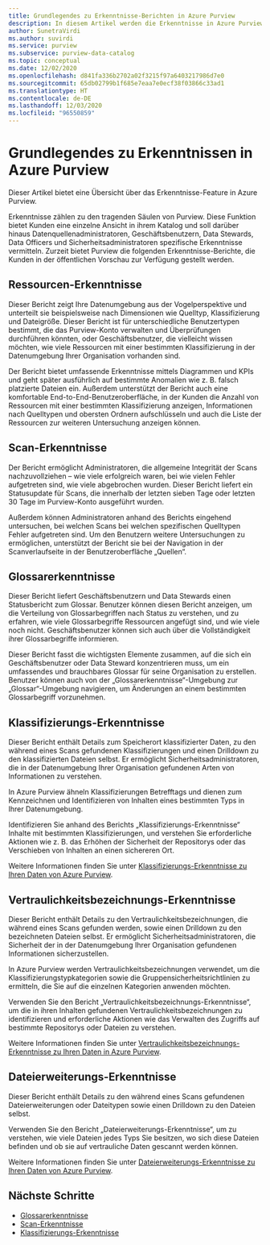 ```yaml
---
title: Grundlegendes zu Erkenntnisse-Berichten in Azure Purview
description: In diesem Artikel werden die Erkenntnisse in Azure Purview erläutert.
author: SunetraVirdi
ms.author: suvirdi
ms.service: purview
ms.subservice: purview-data-catalog
ms.topic: conceptual
ms.date: 12/02/2020
ms.openlocfilehash: d841fa336b2702a02f3215f97a6403217986d7e0
ms.sourcegitcommit: 65db02799b1f685e7eaa7e0ecf38f03866c33ad1
ms.translationtype: HT
ms.contentlocale: de-DE
ms.lasthandoff: 12/03/2020
ms.locfileid: "96550859"
---
```

# <a name="understand-insights-in-azure-purview"></a>Grundlegendes zu Erkenntnissen in Azure Purview

Dieser Artikel bietet eine Übersicht über das Erkenntnisse-Feature in Azure Purview.

Erkenntnisse zählen zu den tragenden Säulen von Purview. Diese Funktion bietet Kunden eine einzelne Ansicht in ihrem Katalog und soll darüber hinaus Datenquellenadministratoren, Geschäftsbenutzern, Data Stewards, Data Officers und Sicherheitsadministratoren spezifische Erkenntnisse vermitteln. Zurzeit bietet Purview die folgenden Erkenntnisse-Berichte, die Kunden in der öffentlichen Vorschau zur Verfügung gestellt werden.

## <a name="asset-insights"></a>Ressourcen-Erkenntnisse

Dieser Bericht zeigt Ihre Datenumgebung aus der Vogelperspektive und unterteilt sie beispielsweise nach Dimensionen wie Quelltyp, Klassifizierung und Dateigröße. Dieser Bericht ist für unterschiedliche Benutzertypen bestimmt, die das Purview-Konto verwalten und Überprüfungen durchführen könnten, oder Geschäftsbenutzer, die vielleicht wissen möchten, wie viele Ressourcen mit einer bestimmten Klassifizierung in der Datenumgebung Ihrer Organisation vorhanden sind. 

Der Bericht bietet umfassende Erkenntnisse mittels Diagrammen und KPIs und geht später ausführlich auf bestimmte Anomalien wie z. B. falsch platzierte Dateien ein. Außerdem unterstützt der Bericht auch eine komfortable End-to-End-Benutzeroberfläche, in der Kunden die Anzahl von Ressourcen mit einer bestimmten Klassifizierung anzeigen, Informationen nach Quelltypen und obersten Ordnern aufschlüsseln und auch die Liste der Ressourcen zur weiteren Untersuchung anzeigen können.

## <a name="scan-insights"></a>Scan-Erkenntnisse

Der Bericht ermöglicht Administratoren, die allgemeine Integrität der Scans nachzuvollziehen – wie viele erfolgreich waren, bei wie vielen Fehler aufgetreten sind, wie viele abgebrochen wurden. Dieser Bericht liefert ein Statusupdate für Scans, die innerhalb der letzten sieben Tage oder letzten 30 Tage im Purview-Konto ausgeführt wurden.

Außerdem können Administratoren anhand des Berichts eingehend untersuchen, bei welchen Scans bei welchen spezifischen Quelltypen Fehler aufgetreten sind. Um den Benutzern weitere Untersuchungen zu ermöglichen, unterstützt der Bericht sie bei der Navigation in der Scanverlaufseite in der Benutzeroberfläche „Quellen“.

## <a name="glossary-insights"></a>Glossarerkenntnisse

Dieser Bericht liefert Geschäftsbenutzern und Data Stewards einen Statusbericht zum Glossar. Benutzer können diesen Bericht anzeigen, um die Verteilung von Glossarbegriffen nach Status zu verstehen, und zu erfahren, wie viele Glossarbegriffe Ressourcen angefügt sind, und wie viele noch nicht. Geschäftsbenutzer können sich auch über die Vollständigkeit ihrer Glossarbegriffe informieren. 

Dieser Bericht fasst die wichtigsten Elemente zusammen, auf die sich ein Geschäftsbenutzer oder Data Steward konzentrieren muss, um ein umfassendes und brauchbares Glossar für seine Organisation zu erstellen. Benutzer können auch von der „Glossarerkenntnisse“-Umgebung zur „Glossar“-Umgebung navigieren, um Änderungen an einem bestimmten Glossarbegriff vorzunehmen.

## <a name="classification-insights"></a>Klassifizierungs-Erkenntnisse

Dieser Bericht enthält Details zum Speicherort klassifizierter Daten, zu den während eines Scans gefundenen Klassifizierungen und einen Drilldown zu den klassifizierten Dateien selbst. Er ermöglicht Sicherheitsadministratoren, die in der Datenumgebung Ihrer Organisation gefundenen Arten von Informationen zu verstehen. 

In Azure Purview ähneln Klassifizierungen Betrefftags und dienen zum Kennzeichnen und Identifizieren von Inhalten eines bestimmten Typs in Ihrer Datenumgebung.

Identifizieren Sie anhand des Berichts „Klassifizierungs-Erkenntnisse“ Inhalte mit bestimmten Klassifizierungen, und verstehen Sie erforderliche Aktionen wie z. B. das Erhöhen der Sicherheit der Repositorys oder das Verschieben von Inhalten an einen sichereren Ort.

Weitere Informationen finden Sie unter [Klassifizierungs-Erkenntnisse zu Ihren Daten von Azure Purview](classification-insights.md).

## <a name="sensitivity-labeling-insights"></a>Vertraulichkeitsbezeichnungs-Erkenntnisse

Dieser Bericht enthält Details zu den Vertraulichkeitsbezeichnungen, die während eines Scans gefunden werden, sowie einen Drilldown zu den bezeichneten Dateien selbst. Er ermöglicht Sicherheitsadministratoren, die Sicherheit der in der Datenumgebung Ihrer Organisation gefundenen Informationen sicherzustellen. 

In Azure Purview werden Vertraulichkeitsbezeichnungen verwendet, um die Klassifizierungstypkategorien sowie die Gruppensicherheitsrichtlinien zu ermitteln, die Sie auf die einzelnen Kategorien anwenden möchten.

Verwenden Sie den Bericht „Vertraulichkeitsbezeichnungs-Erkenntnisse“, um die in ihren Inhalten gefundenen Vertraulichkeitsbezeichnungen zu identifizieren und erforderliche Aktionen wie das Verwalten des Zugriffs auf bestimmte Repositorys oder Dateien zu verstehen.

Weitere Informationen finden Sie unter [Vertraulichkeitsbezeichnungs-Erkenntnisse zu Ihren Daten in Azure Purview](sensitivity-insights.md).

## <a name="file-extension-insights"></a>Dateierweiterungs-Erkenntnisse

Dieser Bericht enthält Details zu den während eines Scans gefundenen Dateierweiterungen oder Dateitypen sowie einen Drilldown zu den Dateien selbst. 

Verwenden Sie den Bericht „Dateierweiterungs-Erkenntnisse“, um zu verstehen, wie viele Dateien jedes Typs Sie besitzen, wo sich diese Dateien befinden und ob sie auf vertrauliche Daten gescannt werden können.

Weitere Informationen finden Sie unter [Dateierweiterungs-Erkenntnisse zu Ihren Daten von Azure Purview](file-extension-insights.md).

## <a name="next-steps"></a>Nächste Schritte

* [Glossarerkenntnisse](glossary-insights.md)
* [Scan-Erkenntnisse](scan-insights.md)
* [Klassifizierungs-Erkenntnisse](./classification-insights.md)